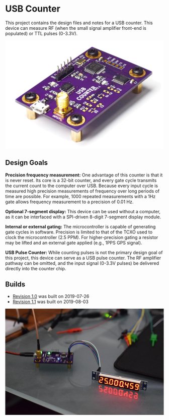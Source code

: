# USB Counter

This project contains the design files and notes for a USB counter. This device can measure RF (when the small signal amplifier front-end is populated) or TTL pulses (0-3.3V).

![](/builds/1.1/photos/curved2.jpg)

## Design Goals

**Precision frequency measurement:** One advantage of this counter is that it is never reset. Its core is a 32-bit counter, and every gate cycle transmits the current count to the computer over USB. Because every input cycle is measured high precision measurements of frequency over long periods of time are possible. For example, 1000 repeated measurements with a 1Hz gate allows frequency measurement to a precision of 0.01 Hz.

**Optional 7-segment display:** This device can be used without a computer, as it can be interfaced with a SPI-driven 8-digit 7-segment display module.

**Internal or external gating:** The microcontroller is capable of generating gate cycles in software. Precision is limited to that of the TCXO used to clock the microcontroller (2.5 PPM). For higher-precision gating a resistor may be lifted and an external gate applied (e.g., 1PPS GPS signal).

**USB Pulse Counter:** While counting pulses is not the primary design goal of this project, this device can serve as a USB pulse counter. The RF amplifier pathway can be omitted, and the input signal (0-3.3V pulses) be delivered directly into the counter chip.

## Builds

* [Revision 1.0](/builds/1.0) was built on 2019-07-26
* [Revision 1.1](/builds/1.1) was built on 2019-08-03

![](/builds/1.1/photos/DSC_0106.JPG)